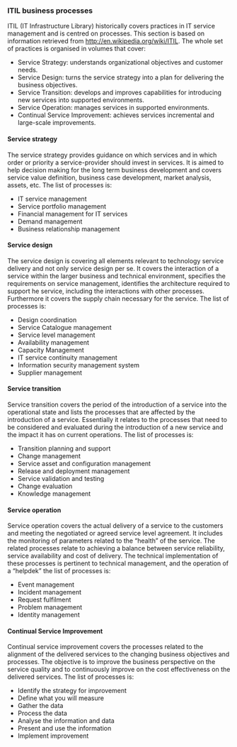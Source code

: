 ### ITIL business processes

ITIL (IT Infrastructure Library) historically covers practices in IT service management and is centred on processes. This section is based on information retrieved from http://en.wikipedia.org/wiki/ITIL. 
The whole set of practices is organised in volumes that cover:
*	Service Strategy: understands organizational objectives and customer needs.
*	Service Design: turns the service strategy into a plan for delivering the business objectives.
*	Service Transition: develops and improves capabilities for introducing new services into supported environments.
*	Service Operation: manages services in supported environments.
*	Continual Service Improvement: achieves services incremental and large-scale improvements.

#### Service strategy
The service strategy provides guidance on which services and in which order or priority a service-provider should invest in services. It is aimed to help decision making for the long term business development and covers service value definition, business case development, market analysis, assets, etc. The list of processes is:
*	IT service management
*	Service portfolio management
*	Financial management for IT services
*	Demand management
*	Business relationship management

#### Service design
The service design is covering all elements relevant to technology service delivery and not only service design per se. It covers the interaction of a service within the larger business and technical environment, specifies the requirements on service management, identifies the architecture required to support he service, including the interactions with other processes. Furthermore it covers the supply chain necessary for the service. The list of processes is:
*	Design coordination
*	Service Catalogue management
*	Service level management
*	Availability management
*	Capacity Management
*	IT service continuity management
*	Information security management system
*	Supplier management

#### Service transition
Service transition covers the period of the introduction of a service into the operational state and lists the processes that are affected by the introduction of a service. Essentially it relates to the processes that need to be considered and evaluated during the introduction of a new service and the impact it has on current operations. The list of processes is:
*	Transition planning and support
*	Change management
*	Service asset and configuration management
*	Release and deployment management
*	Service validation and testing
*	Change evaluation
*	Knowledge management

#### Service operation
Service operation covers the actual delivery of a service to the customers and meeting the negotiated or agreed service level agreement. It includes the monitoring of parameters related to the “health” of the service. The related processes relate to achieving a balance between service reliability, service availability and cost of delivery. The technical implementation of these processes is pertinent to technical management, and the operation of a “helpdek” the list of processes is:
*	Event management
* Incident management
*	Request fulfilment
*	Problem management
*	Identity management

#### Continual Service Improvement
Continual service improvement covers the processes related to the alignment of the delivered services to the changing business objectives and processes. The objective is to improve the business perspective on the service quality and to continuously improve on the cost effectiveness on the delivered services. The list of processes is:
*	Identify the strategy for improvement
*	Define what you will measure
*	Gather the data
*	Process the data
*	Analyse the information and data
*	Present and use the information
*	Implement improvement



